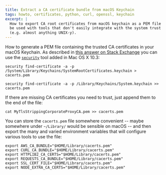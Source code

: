 ```yaml
---
title: Extract a CA certificate bundle from macOS Keychain
tags: howto, certificates, python, curl, openssl, keychain
excerpt: |
  How to export CA root certificates from macOS keychain as a PEM file that can
  be used with tools that don't easily integrate with the system trust store
  (e.g. almost anything UNIX-y).
---
```


How to generate a PEM file containing the trusted CA certificates in your macOS
Keychain. As described in [this answer on Stack Exchange][1] you can use the
[`security`][2] tool added in Mac OS X 10.3:

```
security find-certificate -a -p /System/Library/Keychains/SystemRootCertificates.keychain > cacerts.pem

security find-certificate -a -p /Library/Keychains/System.keychain >> cacerts.pem
```

If there are missing CA certificates you need to trust, just append them to the
end of the file:

```
cat MyTlsStrippingCorporateProxyCA.pem >> cacerts.pem
```

You can store the `cacerts.pem` file somewhere convenient -- maybe somewhere
under `~/Library/` would be sensible on macOS -- and then export the many and
varied environment variables that will configure various tools to use the file:

```
export AWS_CA_BUNDLE="$HOME/Library/cacerts.pem"
export CURL_CA_BUNDLE="$HOME/Library/cacerts.pem"
export HTTPLIB2_CA_CERTS="$HOME/Library/cacerts.pem"
export REQUESTS_CA_BUNDLE="$HOME/Library/cacerts.pem"
export SSL_CERT_FILE="$HOME/Library/cacerts.pem"
export NODE_EXTRA_CA_CERTS="$HOME/Library/cacerts.pem"
```

[1]: https://stackoverflow.com/a/41853880
[2]: https://ss64.com/mac/security.html

